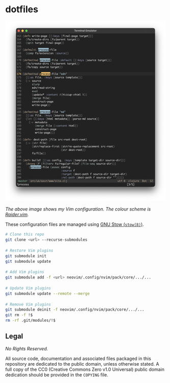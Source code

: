 # dotfiles

![Image of Vim config](https://raw.githubusercontent.com/axvr/raider.vim/ae8e48395b70a518824fb29c84ab8a2d6dddc01f/raider2.png)

_The above image shows my Vim configuration.  The colour scheme is
[Raider.vim](https://github.com/axvr/raider.vim)._

These configuration files are managed using [GNU Stow (`stow(8)`)](https://www.gnu.org/software/stow/).

```sh
# Clone this repo
git clone <url> --recurse-submodules

# Restore Vim plugins
git submodule init
git submodule update

# Add Vim plugins
git submodule add -f <url> neovim/.config/nvim/pack/core/.../...

# Update Vim plugins
git submodule update --remote --merge

# Remove Vim plugins
git submodule deinit -f neovim/.config/nvim/pack/core/.../...
git rm -f !$
rm -rf .git/modules/!$
```

## Legal

*No Rights Reserved.*

All source code, documentation and associated files packaged in this repository
are dedicated to the public domain, unless otherwise stated.  A full copy of
the CC0 (Creative Commons Zero v1.0 Universal) public domain dedication should
be provided in the `COPYING` file.
